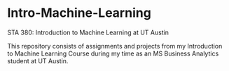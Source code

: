# Intro-Machine-Learning
STA 380: Introduction to Machine Learning at UT Austin

This repository consists of assignments and projects from my Introduction to Machine Learning Course during my time as an MS Business Analytics student at UT Austin.
